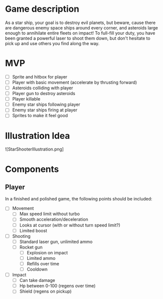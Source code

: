 # Game description

As a star ship, your goal is to destroy evil planets, but beware, cause there are dangerous enemy space ships around every corner, and asteroids large enough to annihilate entire fleets on impact! To full-fill your duty, you have been granted a powerful laser to shoot them down, but don't hesitate to pick up and use others you find along the way.


# MVP

- [ ] Sprite and hitbox for player
- [ ] Player with basic movement (accelerate by thrusting forward)
- [ ] Asteroids colliding with player
- [ ] Player gun to destroy asteroids
- [ ] Player killable
- [ ] Enemy star ships following player
- [ ] Enemy star ships firing at player
- [ ] Sprites to make it feel good

# Illustration Idea

![StarShooterIllustration.png]

# Components

## Player

In a finished and polished game, the following points should be included: 
- [ ] Movement
	- [ ] Max speed limit without turbo
	- [ ] Smooth acceleration/deceleration
	- [ ] Looks at cursor (with or without turn speed limit?)
	- [ ] Limited boost
- [ ] Shooting
	- [ ] Standard laser gun, unlimited ammo
	- [ ] Rocket gun
		- [ ] Explosion on impact
		- [ ] Limited ammo
		- [ ] Refills over time
		- [ ] Cooldown
- [ ] Impact
	- [ ] Can take damage
	- [ ] Hp between 0-100 (regens over time)
	- [ ] Shield (regens on pickup)
